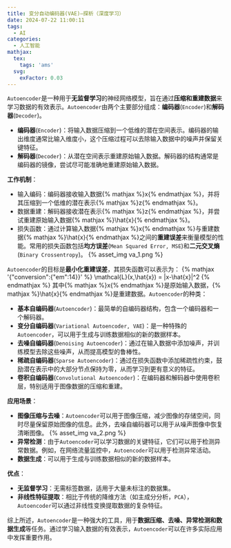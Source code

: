 ```yaml
---
title: 变分自动编码器(VAE)—探析（深度学习）
date: 2024-07-22 11:00:11
tags:
  - AI
categories:
  - 人工智能
mathjax:
  tex:
    tags: 'ams'
  svg:
    exFactor: 0.03
---
```


`Autoencoder`是一种用于**无监督学习**的神经网络模型，旨在通过**压缩和重建数据**来学习数据的有效表示。`Autoencoder`由两个主要部分组成：**编码器**(`Encoder`)和**解码器**(`Decoder`)。
- **编码器**(`Encoder`)：将输入数据压缩到一个低维的潜在空间表示。编码器的输出维度通常比输入维度小，这个压缩过程可以去除输入数据中的噪声并保留关键特征。
- **解码器**(`Decoder`)：从潜在空间表示重建原始输入数据。解码器的结构通常是编码器的镜像，尝试尽可能准确地重建原始输入数据。
<!-- more -->

**工作机制**：
- 输入编码：编码器接收输入数据{% mathjax %}x{% endmathjax %}，并将其压缩到一个低维的潜在表示{% mathjax %}z{% endmathjax %}。
- 数据重建：解码器接收潜在表示{% mathjax %}z{% endmathjax %}，并尝试重建原始输入数据{% mathjax %}\hat{x}{% endmathjax %}。
- 损失函数：通过计算输入数据{% mathjax %}x{% endmathjax %}与重建数据{% mathjax %}\hat{x}{% endmathjax %}之间的**重建误差**来衡量模型的性能。常用的损失函数包括**均方误差**(`Mean Squared Error, MSE`)和**二元交叉熵**(`Binary Crossentropy`)。
{% asset_img va_1.png %}

`Autoencoder`的目标是**最小化重建误差**，其损失函数可以表示为：
{% mathjax '{"conversion":{"em":14}}' %}
\mathcal{L}(x,\hat{x}) = \|x-\hat{x}\|^2
{% endmathjax %}
其中{% mathjax %}x{% endmathjax %}是原始输入数据，{% mathjax %}\hat{x}{% endmathjax %}是重建数据。`Autoencoder`的种类：
- **基本自编码器**(`Autoencoder`)：最简单的自编码器结构，包含一个编码器和一个解码器。
- **变分自编码器**(`Variational Autoencoder, VAE`)：是一种特殊的`Autoencoder`，可以用于生成与训练数据相似的新的数据样本。
- **去噪自编码器**(`Denoising Autoencoder`)：通过在输入数据中添加噪声，并训练模型去除这些噪声，从而提高模型的鲁棒性。
- **稀疏自编码器**(`Sparse Autoencoder`)：通过在损失函数中添加稀疏性约束，鼓励潜在表示中的大部分节点保持为零，从而学习到更有意义的特征。
- **卷积自编码器**(`Convolutional Autoencoder`)：在编码器和解码器中使用卷积层，特别适用于图像数据的压缩和重建。

**应用场景**：
- **图像压缩与去噪**：`Autoencoder`可以用于图像压缩，减少图像的存储空间，同时尽量保留原始图像的信息。此外，去噪自编码器可以用于从噪声图像中恢复清晰图像。
{% asset_img va_2.png %}
- **异常检测**：由于`Autoencoder`可以学习数据的关键特征，它们可以用于检测异常数据。例如，在网络流量监控中，`Autoencoder`可以用于检测异常活动。
- **数据生成**：可以用于生成与训练数据相似的新的数据样本。

**优点**：
- **无监督学习**：无需标签数据，适用于大量未标注的数据集。
- **非线性特征提取**：相比于传统的降维方法（如主成分分析，`PCA`），`Autoencoder`可以通过非线性变换提取数据的复杂特征。

综上所述，`Autoencoder`是一种强大的工具，用于**数据压缩、去噪、异常检测和数据生成**等任务。通过学习输入数据的有效表示，`Autoencoder`可以在许多实际应用中发挥重要作用。

